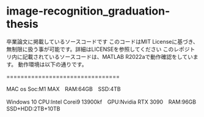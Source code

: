 # image-recognition_graduation-thesis
卒業論文に掲載しているソースコードです
このコードはMIT Licenseに基づき、無制限に扱う事が可能です。詳細はLICENSEを参照してください
このレポジトリ内に記載されているソースコードは、MATLAB R2022aで動作確認をしています。
動作環境は以下の通りです。

================================

MAC os
Soc:M1 MAX　RAM:64GB　SSD:4TB

Windows 10
CPU:Intel Corei9 13900kf　GPU:Nvidia RTX 3090　RAM:96GB　SSD+HDD:2TB+10TB
